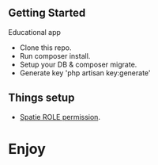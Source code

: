 
## Getting Started
Educational app
- Clone this repo.
- Run composer install.
- Setup your DB & composer migrate.
- Generate key 'php artisan key:generate'


## Things setup
-  [Spatie ROLE permission](https://docs.spatie.be/laravel-permission/v3/introduction/).


# Enjoy